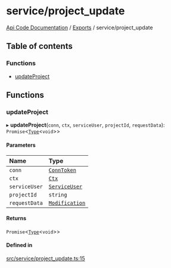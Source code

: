 # service/project\_update
 
[Api Code Documentation](../README.md) / [Exports](../modules.md) / service/project\_update

## Table of contents

### Functions

- [updateProject](service_project_update.md#updateproject)

## Functions

### updateProject

▸ **updateProject**(`conn`, `ctx`, `serviceUser`, `projectId`, `requestData`): `Promise`\<[`Type`](result.md#type)\<`void`\>\>

#### Parameters

| Name | Type |
| :------ | :------ |
| `conn` | [`ConnToken`](service_conn.md#conntoken) |
| `ctx` | [`Ctx`](../interfaces/lib_ctx.Ctx.md) |
| `serviceUser` | [`ServiceUser`](../interfaces/service_domain_organization_service_user.ServiceUser.md) |
| `projectId` | `string` |
| `requestData` | [`Modification`](../interfaces/service_domain_workflow_project_updated.Modification.md) |

#### Returns

`Promise`\<[`Type`](result.md#type)\<`void`\>\>

#### Defined in

[src/service/project_update.ts:15](https://github.com/openkfw/TruBudget/blob/3cf6626/api/src/service/project_update.ts#L15)
